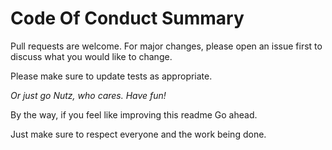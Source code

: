 # Code Of Conduct Summary

Pull requests are welcome. For major changes, please open an issue first to discuss what you would like to change.

Please make sure to update tests as appropriate.

*Or just go Nutz, who cares. Have fun!*

By the way, if you feel like improving this readme Go ahead.

Just make sure to respect everyone and the work being done.
